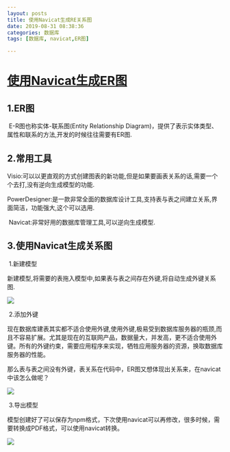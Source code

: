 ```yaml
---
layout: posts
title: 使用Navicat生成RE关系图
date: 2019-08-31 08:38:36
categories: 数据库
tags: [数据库, navicat,ER图]

---
```


# [使用Navicat生成ER图](https://github.com/yizuoliang/blog/tree/master/数据库相关/02_使用Navicat生成ER图)

## 1.ER图

​	E-R图也称实体-联系图(Entity Relationship Diagram)，提供了表示实体类型、属性和联系的方法,开发的时候往往需要有ER图.

## 2.常用工具

​	Visio:可以以更直观的方式创建图表的新功能,但是如果要画表关系的话,需要一个个去打,没有逆向生成模型的功能.

​	PowerDesigner:是一款非常全面的数据库设计工具,支持表与表之间建立关系,界面简洁，功能强大,这个可以选用.

​	Navicat:非常好用的数据库管理工具,可以逆向生成模型.

## 3.使用Navicat生成关系图

​	1.新建模型

​		新建模型,将需要的表拖入模型中,如果表与表之间存在外键,将自动生成外键关系图.

![](https://cdn.jsdelivr.net/gh/yizuoliang/picBed/img/20190831133449.bmp)

​	2.添加外键

​	现在数据库建表其实都不适合使用外键,使用外键,极易受到数据库服务器的瓶颈,而且不容易扩展。尤其是现在的互联网产品，数据量大，并发高，更不适合使用外键。所有的外键约束，需要应用程序来实现，牺牲应用服务器的资源，换取数据库服务器的性能。

​	那么表与表之间没有外键，表关系在代码中，ER图又想体现出关系来，在navicat中该怎么做呢？

![](https://cdn.jsdelivr.net/gh/yizuoliang/picBed/img/20190831133450.bmp)



​	3.导出模型

​	模型创建好了可以保存为npm格式，下次使用navicat可以再修改，很多时候，需要转换成PDF格式，可以使用navicat转换。

![](https://cdn.jsdelivr.net/gh/yizuoliang/picBed/img/20190831133448.bmp)